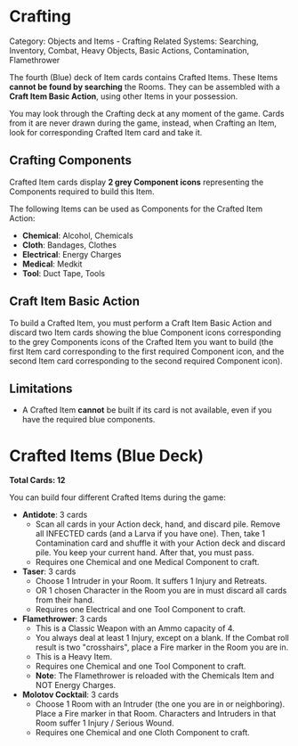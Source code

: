# Crafting

Category: Objects and Items - Crafting
Related Systems: Searching, Inventory, Combat, Heavy Objects, Basic Actions, Contamination, Flamethrower

The fourth (Blue) deck of Item cards contains Crafted Items. These Items **cannot be found by searching** the Rooms. They can be assembled with a **Craft Item Basic Action**, using other Items in your possession.

You may look through the Crafting deck at any moment of the game. Cards from it are never drawn during the game, instead, when Crafting an Item, look for corresponding Crafted Item card and take it.

## Crafting Components

Crafted Item cards display **2 grey Component icons** representing the Components required to build this Item.

The following Items can be used as Components for the Crafted Item Action:

- **Chemical**: Alcohol, Chemicals
- **Cloth**: Bandages, Clothes
- **Electrical**: Energy Charges
- **Medical**: Medkit
- **Tool**: Duct Tape, Tools

## Craft Item Basic Action

To build a Crafted Item, you must perform a Craft Item Basic Action and discard two Item cards showing the blue Component icons corresponding to the grey Components icons of the Crafted Item you want to build (the first Item card corresponding to the first required Component icon, and the second Item card corresponding to the second required Component icon).

## Limitations

- A Crafted Item **cannot** be built if its card is not available, even if you have the required blue components.

# Crafted Items (Blue Deck)

**Total Cards: 12**

You can build four different Crafted Items during the game:

- **Antidote**: 3 cards
  - Scan all cards in your Action deck, hand, and discard pile. Remove all INFECTED cards (and a Larva if you have one). Then, take 1 Contamination card and shuffle it with your Action deck and discard pile. You keep your current hand. After that, you must pass.
  - Requires one Chemical and one Medical Component to craft.
- **Taser**: 3 cards
  - Choose 1 Intruder in your Room. It suffers 1 Injury and Retreats.
  - OR 1 chosen Character in the Room you are in must discard all cards from their hand.
  - Requires one Electrical and one Tool Component to craft.
- **Flamethrower**: 3 cards
  - This is a Classic Weapon with an Ammo capacity of 4.
  - You always deal at least 1 Injury, except on a blank. If the Combat roll result is two "crosshairs", place a Fire marker in the Room you are in.
  - This is a Heavy Item.
  - Requires one Chemical and one Tool Component to craft.
  - **Note**: The Flamethrower is reloaded with the Chemicals Item and NOT Energy Charges.
- **Molotov Cocktail**: 3 cards
  - Choose 1 Room with an Intruder (the one you are in or neighboring). Place a Fire marker in that Room. Characters and Intruders in that Room suffer 1 Injury / Serious Wound.
  - Requires one Chemical and one Cloth Component to craft.
